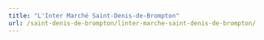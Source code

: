 ```yaml
---
title: "L'Inter Marché Saint-Denis-de-Brompton"
url: /saint-denis-de-brompton/linter-marche-saint-denis-de-brompton/
---
```


